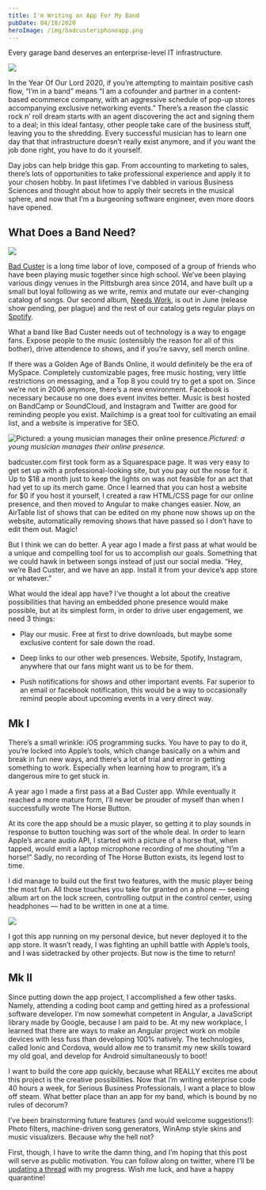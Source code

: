 ```yaml
---
title: I'm Writing an App For My Band
pubDate: 04/18/2020
heroImage: /img/badcusteriphoneapp.png
---
```


Every garage band deserves an enterprise-level IT infrastructure.

![](https://cdn-images-1.medium.com/max/5856/1*BKhyygph715XTFsPfQ_Jdw.jpeg)

In the Year Of Our Lord 2020, if you’re attempting to maintain positive cash flow, “I’m in a band” means “I am a cofounder and partner in a content-based ecommerce company, with an aggressive schedule of pop-up stores accompanying exclusive networking events.” There’s a reason the classic rock n’ roll dream starts with an agent discovering the act and signing them to a deal; in this ideal fantasy, other people take care of the business stuff, leaving you to the shredding. Every successful musician has to learn one day that that infrastructure doesn’t really exist anymore, and if you want the job done right, you have to do it yourself.

Day jobs can help bridge this gap. From accounting to marketing to sales, there’s lots of opportunities to take professional experience and apply it to your chosen hobby. In past lifetimes I’ve dabbled in various Business Sciences and thought about how to apply their secrets in the musical sphere, and now that I’m a burgeoning software engineer, even more doors have opened.

## What Does a Band Need?

![](https://cdn-images-1.medium.com/max/5120/1*RcO59ERlcmKsAXgphP7sNQ.jpeg)

[Bad Custer](http://badcuster.com) is a long time labor of love, composed of a group of friends who have been playing music together since high school. We’ve been playing various dingy venues in the Pittsburgh area since 2014, and have built up a small but loyal following as we write, remix and mutate our ever-changing catalog of songs. Our second album, [Needs Work](https://misra.bandcamp.com/album/bad-custer-needs-work), is out in June (release show pending, per plague) and the rest of our catalog gets regular plays on [Spotify](https://open.spotify.com/artist/4DZ8fKIQM5cpAVAQy3zs9L).

What a band like Bad Custer needs out of technology is a way to engage fans. Expose people to the music (ostensibly the reason for all of this bother), drive attendence to shows, and if you’re savvy, sell merch online.

If there was a Golden Age of Bands Online, it would definitely be the era of MySpace. Completely customizable pages, free music hosting, very little restrictions on messaging, and a Top 8 you could try to get a spot on. Since we’re not in 2006 anymore, there’s a new environment. Facebook is necessary because no one does event invites better. Music is best hosted on BandCamp or SoundCloud, and Instagram and Twitter are good for reminding people you exist. Mailchimp is a great tool for cultivating an email list, and a website is imperative for SEO.

![Pictured: a young musician manages their online presence.](https://cdn-images-1.medium.com/max/2000/1*rQiaE6OobRLBB2-Jb8sAug.png)_Pictured: a young musician manages their online presence._

badcuster.com first took form as a Squarespace page. It was very easy to get set up with a professional-looking site, but you pay out the nose for it. Up to $18 a month just to keep the lights on was not feasible for an act that had yet to up its merch game. Once I learned that you can host a website for $0 if you host it yourself, I created a raw HTML/CSS page for our online presence, and then moved to Angular to make changes easier. Now, an AirTable list of shows that can be edited on my phone now shows up on the website, automatically removing shows that have passed so I don’t have to edit them out. Magic!

But I think we can do better. A year ago I made a first pass at what would be a unique and compelling tool for us to accomplish our goals. Something that we could hawk in between songs instead of just our social media. “Hey, we’re Bad Custer, and we have an app. Install it from your device’s app store or whatever.”

What would the ideal app have? I’ve thought a lot about the creative possibilities that having an embedded phone presence would make possible, but at its simplest form, in order to drive user engagement, we need 3 things:

- Play our music. Free at first to drive downloads, but maybe some exclusive content for sale down the road.

- Deep links to our other web presences. Website, Spotify, Instagram, anywhere that our fans might want us to be for them.

- Push notifications for shows and other important events. Far superior to an email or facebook notification, this would be a way to occasionally remind people about upcoming events in a very direct way.

## Mk I

There’s a small wrinkle: iOS programming sucks. You have to pay to do it, you’re locked into Apple’s tools, which change basically on a whim and break in fun new ways, and there’s a lot of trial and error in getting something to work. Especially when learning how to program, it’s a dangerous mire to get stuck in.

A year ago I made a first pass at a Bad Custer app. While eventually it reached a more mature form, I’ll never be prouder of myself than when I successfully wrote The Horse Button.

At its core the app should be a music player, so getting it to play sounds in response to button touching was sort of the whole deal. In order to learn Apple’s arcane audio API, I started with a picture of a horse that, when tapped, would emit a laptop microphone recording of me shouting “I’m a horse!” Sadly, no recording of The Horse Button exists, its legend lost to time.

I did manage to build out the first two features, with the music player being the most fun. All those touches you take for granted on a phone — seeing album art on the lock screen, controlling output in the control center, using headphones — had to be written in one at a time.

![](https://cdn-images-1.medium.com/max/2000/1*EWAAThuLwSw9PvPRWTjZTQ.png)

I got this app running on my personal device, but never deployed it to the app store. It wasn’t ready, I was fighting an uphill battle with Apple’s tools, and I was sidetracked by other projects. But now is the time to return!

## Mk II

Since putting down the app project, I accomplished a few other tasks. Namely, attending a coding boot camp and getting hired as a professional software developer. I’m now somewhat competent in Angular, a JavaScript library made by Google, because I am paid to be. At my new workplace, I learned that there are ways to make an Angular project work on mobile devices with less fuss than developing 100% natively. The technologies, called Ionic and Cordova, would allow me to transmit my new skills toward my old goal, and develop for Android simultaneously to boot!

I want to build the core app quickly, because what REALLY excites me about this project is the creative possibilities. Now that I’m writing enterprise code 40 hours a week, for Serious Business Professionals, I want a place to blow off steam. What better place than an app for my band, which is bound by no rules of decorum?

I’ve been brainstorming future features (and would welcome suggestions!): Photo filters, machine-driven song generators, WinAmp style skins and music visualizers. Because why the hell not?

First, though, I have to write the damn thing, and I’m hoping that this post will serve as public motivation. You can follow along on twitter, where I’ll be [updating a thread](https://twitter.com/philgiammattei/status/1251618972870508546) with my progress. Wish me luck, and have a happy quarantine!
